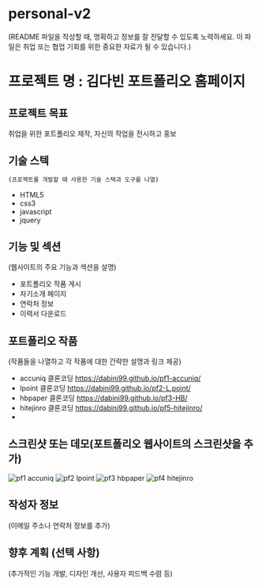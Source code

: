 # personal-v2
(README 파일을 작성할 때, 명확하고 정보를 잘 전달할 수 있도록 노력하세요. 이 파일은 취업 또는 협업 기회를 위한 중요한 자료가 될 수 있습니다.)
# 프로젝트 명 : 김다빈 포트폴리오 홈페이지

## 프로젝트 목표
취업을 위한 포트폴리오 제작, 자신의 작업을 전시하고 홍보

## 기술 스텍
```bash
(프로젝트를 개발할 때 사용한 기술 스택과 도구를 나열)
```
- HTML5
- css3
- javascript
- jquery

## 기능 및 섹션
(웹사이트의 주요 기능과 섹션을 설명)

- 포트폴리오 작품 게시
- 자기소개 페이지
- 연락처 정보
- 이력서 다운로드 

## 포트폴리오 작품
(작품들을 나열하고 각 작품에 대한 간략한 설명과 링크 제공)
- accuniq 클론코딩 https://dabini99.github.io/pf1-accuniq/
- lpoint 클론코딩 https://dabini99.github.io/pf2-L.point/
- hbpaper 클론코딩 https://dabini99.github.io/pf3-HB/
- hitejinro 클론코딩 https://dabini99.github.io/pf5-hitejinro/
- 
## 스크린샷 또는 데모(포트폴리오 웹사이트의 스크린샷을 추가)
![pf1 accuniq](https://github.com/dabini99/personal-v2/assets/150096256/b44f7bc5-8268-4211-9ab8-579b2ba4362d)
![pf2 lpoint](https://github.com/dabini99/personal-v2/assets/150096256/f324c6a9-f848-4925-8588-42b0f0b42f80)
![pf3 hbpaper](https://github.com/dabini99/personal-v2/assets/150096256/99617d54-13b2-49d7-b0fc-bb51b3a0ae1f)
![pf4 hitejinro](https://github.com/dabini99/personal-v2/assets/150096256/8bcdee45-5d1e-463c-b5d7-126bb7c791d0)






## 작성자 정보
(이메일 주소나 연락처 정보를 추가)

## 향후 계획 (선택 사항)
(추가적인 기능 개발, 디자인 개선, 사용자 피드백 수렴 등)
